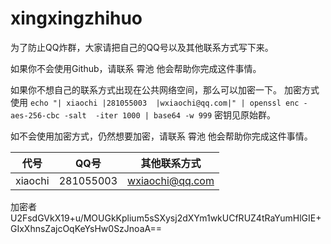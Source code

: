 # xingxingzhihuo
为了防止QQ炸群，大家请把自己的QQ号以及其他联系方式写下来。

如果你不会使用Github，请联系 霄池 他会帮助你完成这件事情。

如果你不想自己的联系方式出现在公共网络空间，那么可以加密一下。
加密方式使用 `echo "| xiaochi |281055003  |wxiaochi@qq.com|" | openssl enc -aes-256-cbc -salt  -iter 1000 | base64 -w 999`
密钥见原始群。

如不会使用加密方式，仍然想要加密，请联系 霄池 他会帮助你完成这件事情。

|  代号    | QQ号      |其他联系方式    |
|---------|-----------|---------------|
| xiaochi |281055003  |wxiaochi@qq.com|

加密者
U2FsdGVkX19+u/MOUGkKplium5sSXysj2dXYm1wkUCfRUZ4tRaYumHlGIE+GIxXhnsZajcOqKeYsHw0SzJnoaA==
